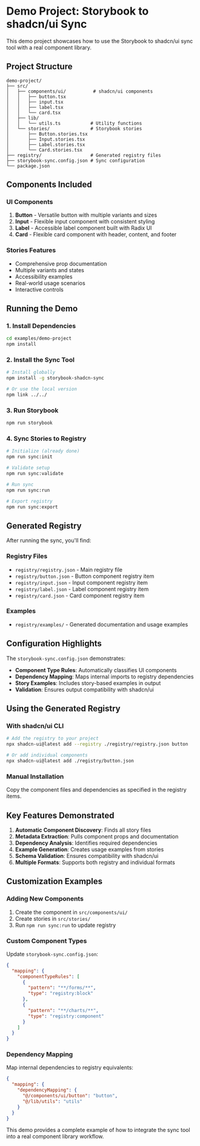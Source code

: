 # Demo Project: Storybook to shadcn/ui Sync

This demo project showcases how to use the Storybook to shadcn/ui sync tool with a real component library.

## Project Structure

```
demo-project/
├── src/
│   ├── components/ui/          # shadcn/ui components
│   │   ├── button.tsx
│   │   ├── input.tsx
│   │   ├── label.tsx
│   │   └── card.tsx
│   ├── lib/
│   │   └── utils.ts           # Utility functions
│   └── stories/               # Storybook stories
│       ├── Button.stories.tsx
│       ├── Input.stories.tsx
│       ├── Label.stories.tsx
│       └── Card.stories.tsx
├── registry/                  # Generated registry files
├── storybook-sync.config.json # Sync configuration
└── package.json
```

## Components Included

### UI Components

1. **Button** - Versatile button with multiple variants and sizes
2. **Input** - Flexible input component with consistent styling
3. **Label** - Accessible label component built with Radix UI
4. **Card** - Flexible card component with header, content, and footer

### Stories Features

- Comprehensive prop documentation
- Multiple variants and states
- Accessibility examples
- Real-world usage scenarios
- Interactive controls

## Running the Demo

### 1. Install Dependencies

```bash
cd examples/demo-project
npm install
```

### 2. Install the Sync Tool

```bash
# Install globally
npm install -g storybook-shadcn-sync

# Or use the local version
npm link ../../
```

### 3. Run Storybook

```bash
npm run storybook
```

### 4. Sync Stories to Registry

```bash
# Initialize (already done)
npm run sync:init

# Validate setup
npm run sync:validate

# Run sync
npm run sync:run

# Export registry
npm run sync:export
```

## Generated Registry

After running the sync, you'll find:

### Registry Files

- `registry/registry.json` - Main registry file
- `registry/button.json` - Button component registry item
- `registry/input.json` - Input component registry item
- `registry/label.json` - Label component registry item
- `registry/card.json` - Card component registry item

### Examples

- `registry/examples/` - Generated documentation and usage examples

## Configuration Highlights

The `storybook-sync.config.json` demonstrates:

- **Component Type Rules**: Automatically classifies UI components
- **Dependency Mapping**: Maps internal imports to registry dependencies
- **Story Examples**: Includes story-based examples in output
- **Validation**: Ensures output compatibility with shadcn/ui

## Using the Generated Registry

### With shadcn/ui CLI

```bash
# Add the registry to your project
npx shadcn-ui@latest add --registry ./registry/registry.json button

# Or add individual components
npx shadcn-ui@latest add ./registry/button.json
```

### Manual Installation

Copy the component files and dependencies as specified in the registry items.

## Key Features Demonstrated

1. **Automatic Component Discovery**: Finds all story files
2. **Metadata Extraction**: Pulls component props and documentation
3. **Dependency Analysis**: Identifies required dependencies
4. **Example Generation**: Creates usage examples from stories
5. **Schema Validation**: Ensures compatibility with shadcn/ui
6. **Multiple Formats**: Supports both registry and individual formats

## Customization Examples

### Adding New Components

1. Create the component in `src/components/ui/`
2. Create stories in `src/stories/`
3. Run `npm run sync:run` to update registry

### Custom Component Types

Update `storybook-sync.config.json`:

```json
{
  "mapping": {
    "componentTypeRules": [
      {
        "pattern": "**/forms/**",
        "type": "registry:block"
      },
      {
        "pattern": "**/charts/**",
        "type": "registry:component"
      }
    ]
  }
}
```

### Dependency Mapping

Map internal dependencies to registry equivalents:

```json
{
  "mapping": {
    "dependencyMapping": {
      "@/components/ui/button": "button",
      "@/lib/utils": "utils"
    }
  }
}
```

This demo provides a complete example of how to integrate the sync tool into a real component library workflow.

